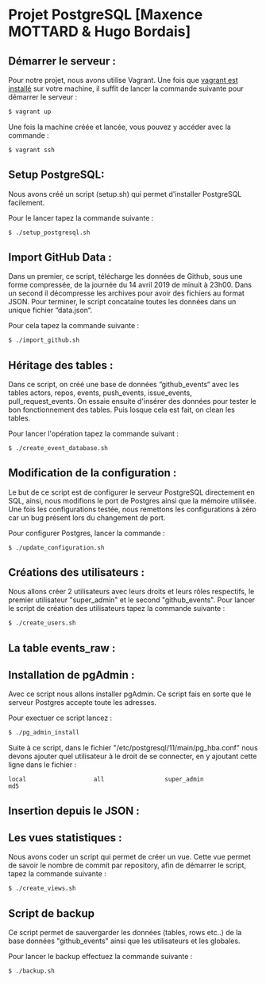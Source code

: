 # Projet PostgreSQL [Maxence MOTTARD & Hugo Bordais]



## Démarrer le serveur :

Pour notre projet, nous avons utilise Vagrant. Une fois que [vagrant est installé](https://www.vagrantup.com/downloads.html) sur votre machine, il suffit de lancer la commande suivante pour démarrer le serveur :

```bash
$ vagrant up
```

Une fois la machine créée et lancée, vous pouvez y accéder avec la commande :

```bash
$ vagrant ssh
```



## Setup PostgreSQL:

Nous avons créé un script (setup.sh) qui permet d'installer PostgreSQL facilement.

Pour le lancer tapez la commande suivante :

```bash
$ ./setup_postgresql.sh
```



## Import GitHub Data :

Dans un premier, ce script, télécharge les données de Github, sous une forme compressée, de la journée du 14 avril 2019 de minuit à 23h00. Dans un second il décompresse les archives pour avoir des fichiers au format JSON. Pour terminer, le script concataine toutes les données dans un unique fichier “data.json“.

Pour cela tapez la commande suivante :

```bash
$ ./import_github.sh
```



##  Héritage des tables : 

Dans ce script, on créé une base de données “github_events“ avec les tables actors, repos, events, push_events, issue_events, pull_request_events. On essaie ensuite d'insérer des données pour tester le bon fonctionnement des tables. Puis losque cela est fait, on clean les tables.

Pour lancer l'opération tapez la commande suivant :

```bash
$ ./create_event_database.sh
```



## Modification de la configuration :

Le but de ce script est de configurer le serveur PostgreSQL directement en SQL, ainsi, nous modifions le port de Postgres ainsi que la mémoire utilisée. Une fois les configurations testée, nous remettons les configurations à zéro car un bug présent lors du changement de port.

Pour configurer Postgres, lancer la commande :

```bash
$ ./update_configuration.sh
```



## Créations des utilisateurs :

Nous allons créer 2 utilisateurs avec leurs droits et leurs rôles respectifs, le premier utilisateur "super_admin" et le second "github_events". Pour lancer le script de création des utilisateurs tapez la commande suivante :

```bash
$ ./create_users.sh
```

## La table events_raw :

## Installation de pgAdmin :

Avec ce script nous allons installer pgAdmin. Ce script fais en sorte que le serveur Postgres accepte toute les adresses. 

Pour exectuer ce script lancez :

```bash
$ ./pg_admin_install
```

Suite à ce script, dans le fichier "/etc/postgresql/11/main/pg_hba.conf" nous devons ajouter quel utilisateur à le droit de se connecter, en y ajoutant cette ligne dans le fichier :

```
local					all					super_admin					md5
```



## Insertion depuis le JSON :

## Les vues statistiques :

Nous avons coder un script qui permet de créer un vue. Cette vue permet de savoir le nombre de commit par repository, afin de démarrer le script, tapez la commande suivante :

```bash
$ ./create_views.sh
```



## Script de backup

Ce script permet de sauvergarder les données (tables, rows etc..) de la base données "github_events" ainsi que les utilisateurs et les globales. 

Pour lancer le backup effectuez la commande suivante :

```bash
$ ./backup.sh
```